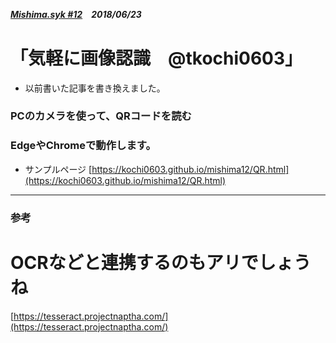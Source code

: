 ##### [Mishima.syk #12](https://connpass.com/event/83396/)　2018/06/23
# 「気軽に画像認識　@tkochi0603」

* 以前書いた記事を書き換えました。

### PCのカメラを使って、QRコードを読む
### EdgeやChromeで動作します。
* サンプルページ
[https://kochi0603.github.io/mishima12/QR.html](https://kochi0603.github.io/mishima12/QR.html)

---
### 参考
# OCRなどと連携するのもアリでしょうね
[https://tesseract.projectnaptha.com/](https://tesseract.projectnaptha.com/)
